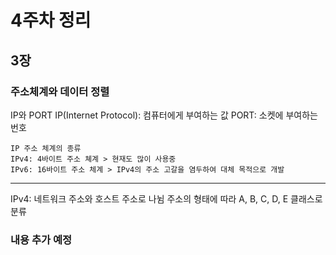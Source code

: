 # 4주차 정리
## 3장
### 주소체계와 데이터 정렬
IP와 PORT
IP(Internet Protocol): 컴퓨터에게 부여하는 값
PORT: 소켓에 부여하는 번호

```
IP 주소 체계의 종류
IPv4: 4바이트 주소 쳬계 > 현재도 많이 사용중
IPv6: 16바이트 주소 체계 > IPv4의 주소 고갈을 염두하여 대체 목적으로 개발
```
***
IPv4: 네트워크 주소와 호스트 주소로 나뉨
      주소의 형태에 따라 A, B, C, D, E 클래스로 분류

### 내용 추가 예정
